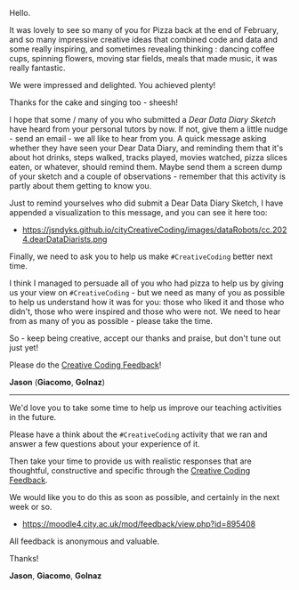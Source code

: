 
Hello.

It was lovely to see so many of you for Pizza back at the end of February, and so many impressive creative ideas that combined code and data and some really inspiring, and sometimes revealing thinking : dancing coffee cups, spinning flowers, moving star fields, meals that made music, it was really fantastic.

We were impressed and delighted.
You achieved plenty!

Thanks for the cake and singing too - sheesh!

I hope that some / many of you who submitted a _Dear Data Diary Sketch_ have heard from your personal tutors by now.
If not, give them a little nudge - send an email - we all like to hear from you.
A quick message asking whether they have seen your Dear Data Diary, and reminding them that it's about hot drinks, steps walked, tracks played, movies watched, pizza slices eaten, or whatever, should remind them. Maybe send them a screen dump of your sketch and a couple of observations - remember that this activity is partly about them getting to know you.  

Just to remind yourselves who did submit a Dear Data Diary Sketch, I have appended a visualization to this message, and you can see it here too:

  * https://jsndyks.github.io/cityCreativeCoding/images/dataRobots/cc.2024.dearDataDiarists.png

Finally, we need to ask you to help us make <code>#CreativeCoding</code> better next time.

I think I managed to persuade all of you who had pizza to help us by giving us your view on <code>#CreativeCoding</code> - but we need as many of you as possible to help us understand how it was for you: those who liked it and those who didn't, those who were inspired and those who were not. We need to hear from as many of you as possible - please take the time.

So - keep being creative, accept our thanks and praise, but don't tune out just yet!

Please do the [Creative Coding Feedback](https://moodle4.city.ac.uk/mod/feedback/view.php?id=895408)!

**Jason**
(**Giacomo**, **Golnaz**)

---


We'd love you to take some time to help us improve our teaching activities in the future.

Please have a think about the <code>#CreativeCoding</code> activity that we ran and answer a few questions about your experience of it.

Then take your time to provide us with realistic responses that are thoughtful, constructive and specific through the [Creative Coding Feedback](https://moodle4.city.ac.uk/mod/feedback/view.php?id=895408).

We would like you to do this as soon as possible, and certainly in the next week or so.

 * https://moodle4.city.ac.uk/mod/feedback/view.php?id=895408
 
All feedback is anonymous and valuable.

Thanks!

**Jason**, **Giacomo**, **Golnaz**

